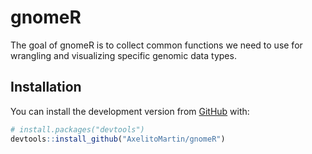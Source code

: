 
<!-- README.md is generated from README.Rmd. Please edit that file -->

# gnomeR

<!-- badges: start -->

<!-- badges: end -->

The goal of gnomeR is to collect common functions we need to use for
wrangling and visualizing specific genomic data types.

## Installation

You can install the development version from
[GitHub](https://github.com/) with:

``` r
# install.packages("devtools")
devtools::install_github("AxelitoMartin/gnomeR")
```
